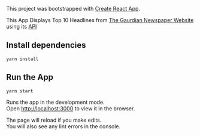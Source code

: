 This project was bootstrapped with [Create React App](https://github.com/facebook/create-react-app).

This App Displays Top 10 Headlines from [The Gaurdian Newspaper Website](https://www.theguardian.com/) using its [API](https://open-platform.theguardian.com/)


## Install dependencies

`yarn install`

## Run the App

`yarn start`

Runs the app in the development mode.<br />
Open [http://localhost:3000](http://localhost:3000) to view it in the browser.

The page will reload if you make edits.<br />
You will also see any lint errors in the console.



